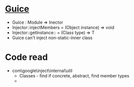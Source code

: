 # [Guice](https://github.com/google/guice)
* Guice : Module => Inector
* Injector::injectMembers = (Object instance) => void
* Injector::getInstance:: = (Class<T> type) => T
* Guice can't inject non-static-inner class


# Code read
* com\google\inject\internal\util
  * Classes - find if concrete, abstract, find member types
  * 
 